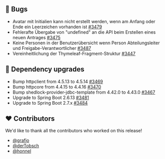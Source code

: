 ## 🐞 Bugs

- Avatar mit Initialien kann nicht erstellt werden, wenn am Anfang oder Ende ein Leerzeichen vorhanden ist [#3479](https://github.com/urlaubsverwaltung/urlaubsverwaltung/issues/3479)
- Fehlerafte Übergabe von "undefined" an die API beim Erstellen eines neuen Antrages [#3475](https://github.com/urlaubsverwaltung/urlaubsverwaltung/issues/3475)
- Keine Personen in der Benutzerübersicht wenn Person Abteilungsleiter und Freigabe-Verantwortlicher [#3487](https://github.com/urlaubsverwaltung/urlaubsverwaltung/issues/3487)
- Vereinheitlichung der Thymeleaf-Fragment-Struktur [#3447](https://github.com/urlaubsverwaltung/urlaubsverwaltung/pull/3447)

## 🔨 Dependency upgrades

- Bump httpclient from 4.5.13 to 4.5.14 [#3469](https://github.com/urlaubsverwaltung/urlaubsverwaltung/pull/3469)
- Bump httpcore from 4.4.15 to 4.4.16 [#3470](https://github.com/urlaubsverwaltung/urlaubsverwaltung/pull/3470)
- Bump shedlock-provider-jdbc-template from 4.42.0 to 4.43.0 [#3467](https://github.com/urlaubsverwaltung/urlaubsverwaltung/pull/3467)
- Upgrade to Spring Boot 2.6.13 [#3481](https://github.com/urlaubsverwaltung/urlaubsverwaltung/pull/3481)
- Upgrade to Spring Boot 2.7.x [#3484](https://github.com/urlaubsverwaltung/urlaubsverwaltung/pull/3484)

## ❤️ Contributors

We'd like to thank all the contributors who worked on this release!

- [@grafjo](https://github.com/grafjo)
- [@derTobsch](https://github.com/derTobsch)
- [@honnel](https://github.com/honnel)
